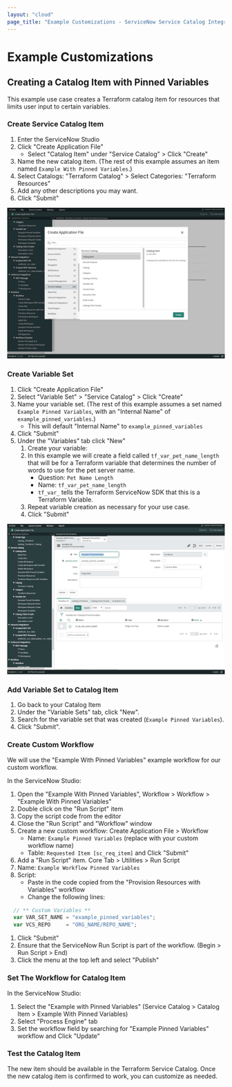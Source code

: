 ```yaml
---
layout: "cloud"
page_title: "Example Customizations - ServiceNow Service Catalog Integration - Terraform Cloud"
---
```


# Example Customizations

## Creating a Catalog Item with Pinned Variables

This example use case creates a Terraform catalog item for resources that limits user input to certain variables.

### Create Service Catalog Item

1. Enter the ServiceNow Studio
1. Click "Create Application File"
    - Select "Catalog Item" under "Service Catalog" > Click "Create"
1. Name the new catalog item. (The rest of this example assumes an item named `Example With Pinned Variables`.)
1. Select Catalogs: "Terraform Catalog" > Select Categories: "Terraform Resources"
1. Add any other descriptions you may want.
1. Click "Submit"

![screenshot: ServiceNow integration create catalog item](./images/service-now-create-catalog-item.png)

### Create Variable Set

1. Click "Create Application File"
1. Select "Variable Set" > "Service Catalog" > Click "Create"
1. Name your variable set. (The rest of this example assumes a set named `Example Pinned Variables`, with an "Internal Name" of `example_pinned_variables`.)
    - This will default "Internal Name" to `example_pinned_variables`
1. Click "Submit"
1. Under the "Variables" tab click "New"
    1. Create your variable:
    1. In this example we will create a field called `tf_var_pet_name_length` that will be for a Terraform variable that determines the number of words to use for the pet server name.
        - Question: `Pet Name Length`
        - Name: `tf_var_pet_name_length`
        - `tf_var_` tells the Terraform ServiceNow SDK that this is a Terraform Variable.
    1. Repeat variable creation as necessary for your use case.
    1. Click "Submit"

![screenshot: ServiceNow integration create catalog item](./images/service-now-create-var-set.png)

### Add Variable Set to Catalog Item

1. Go back to your Catalog Item
1. Under the "Variable Sets" tab,  click "New".
1. Search for the variable set that was created (`Example Pinned Variables`).
1. Click "Submit".

### Create Custom Workflow

We will use the "Example With Pinned Variables" example workflow for our custom workflow.

In the ServiceNow Studio:

1. Open the "Example With Pinned Variables", Workflow > Workflow > "Example With Pinned Variables"
1. Double click on the "Run Script" item
1. Copy the script code from the editor
1. Close the "Run Script" and "Workflow" window
1. Create a new custom workflow: Create Application File > Workflow
    - Name: `Example Pinned Variables` (replace with your custom workflow name)
    - Table: `Requested Item [sc_req_item]` and Click "Submit"
1. Add a "Run Script" item. Core Tab > Utilities > Run Script
1. Name: `Example Workflow Pinned Variables`
1. Script:
    - Paste in the code copied from the "Provision Resources with Variables" workflow
    - Change the following lines:

```javascript
  // ** Custom Variables **
  var VAR_SET_NAME = "example_pinned_variables";
  var VCS_REPO     = "ORG_NAME/REPO_NAME";
```

1. Click "Submit"
1. Ensure that the ServiceNow Run Script is part of the workflow. (Begin > Run Script > End)
1. Click the menu at the top left and select "Publish"

### Set The Workflow for Catalog Item

In the ServiceNow Studio:

1. Select the "Example with Pinned Variables" (Service Catalog > Catalog Item > Example With Pinned Variables)
2. Select "Process Engine" tab
3. Set the workflow field by searching for "Example Pinned Variables" workflow and Click "Update"

### Test the Catalog Item

The new item should be available in the Terraform Service Catalog. Once the new catalog item is confirmed to work, you can customize as needed.
